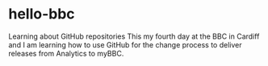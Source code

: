 # hello-bbc
Learning about GitHub repositories
This my fourth day at the BBC in Cardiff and I am learning how to use GitHub for the change process to deliver releases from Analytics to myBBC. 

